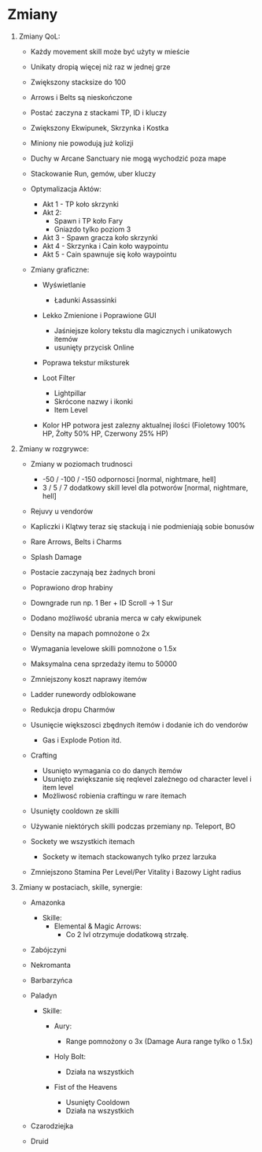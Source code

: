 # Zmiany

1. Zmiany QoL:
    - Każdy movement skill może być użyty w mieście
    - Unikaty dropią więcej niż raz w jednej grze
    - Zwiększony stacksize do 100
    - Arrows i Belts są nieskończone
    - Postać zaczyna z stackami TP, ID i kluczy
    - Zwiększony Ekwipunek, Skrzynka i Kostka
    - Miniony nie powodują już kolizji
    - Duchy w Arcane Sanctuary nie mogą wychodzić poza mape
    - Stackowanie Run, gemów, uber kluczy

    - Optymalizacja Aktów:
        + Akt 1 - TP koło skrzynki
        + Akt 2:
            - Spawn i TP koło Fary
            - Gniazdo tylko poziom 3
        + Akt 3 - Spawn gracza koło skrzynki
        + Akt 4 - Skrzynka i Cain koło waypointu
        + Akt 5 - Cain spawnuje się koło waypointu

    - Zmiany graficzne:
        + Wyświetlanie
            - Ładunki Assassinki
        + Lekko Zmienione i Poprawione GUI
            - Jaśniejsze kolory tekstu dla magicznych i unikatowych itemów
            - usunięty przycisk Online

        + Poprawa tekstur miksturek
        + Loot Filter
            - Lightpillar
            - Skrócone nazwy i ikonki
            - Item Level
        
        + Kolor HP potwora jest zalezny aktualnej ilości (Fioletowy 100% HP, Żołty 50% HP, Czerwony 25% HP)    

2. Zmiany w rozgrywce:
    - Zmiany w poziomach trudnosci
        + -50 / -100 / -150 odpornosci [normal, nightmare, hell]
        + 3 / 5 / 7 dodatkowy skill level dla potworów [normal, nightmare, hell]

    - Rejuvy u vendorów
    - Kapliczki i Klątwy teraz się stackują i nie podmieniają sobie bonusów
    - Rare Arrows, Belts i Charms
    - Splash Damage
    - Postacie zaczynają bez żadnych broni
    - Poprawiono drop hrabiny
    - Downgrade run np. 1 Ber + ID Scroll -> 1 Sur
    - Dodano możliwość ubrania merca w cały ekwipunek
    - Density na mapach pomnożone o 2x  
    - Wymagania levelowe skilli pomnożone o 1.5x
    - Maksymalna cena sprzedaży itemu to 50000
    - Zmniejszony koszt naprawy itemów
    - Ladder runewordy odblokowane
    - Redukcja dropu Charmów
    - Usunięcie większosci zbędnych itemów i dodanie ich do vendorów
        + Gas i Explode Potion itd.

    - Crafting
        + Usunięto wymagania co do danych itemów
        + Usunięto zwiększanie się reqlevel zależnego od character level i item level 
        + Możliwosć robienia craftingu w rare itemach
    
    - Usunięty cooldown ze skilli
    - Używanie niektórych skilli podczas przemiany np. Teleport, BO
    - Sockety we wszystkich itemach
        + Sockety w itemach stackowanych tylko przez larzuka
    
    - Zmniejszono Stamina Per Level/Per Vitality i Bazowy Light radius

3. Zmiany w postaciach, skille, synergie:

    - Amazonka

        + Skille:
            - Elemental & Magic Arrows:
                + Co 2 lvl otrzymuje dodatkową strzałę. 

    - Zabójczyni

    - Nekromanta

    - Barbarzyńca

    - Paladyn
        - Skille:
            + Aury:
                - Range pomnożony o 3x (Damage Aura range tylko o 1.5x)

            + Holy Bolt:
                - Działa na wszystkich

            + Fist of the Heavens
                - Usunięty Cooldown
                - Działa na wszystkich

    - Czarodziejka

    - Druid
